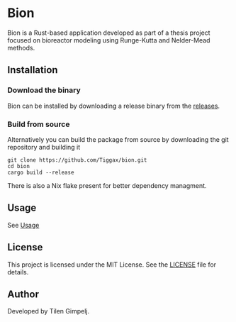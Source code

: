 # Bion

Bion is a Rust-based application developed as part of a thesis project focused on bioreactor modeling using Runge-Kutta and Nelder-Mead methods. 

## Installation

### Download the binary

Bion can be installed by downloading a release binary from the [releases](https://github.com/Tiggax/bion/releases).


### Build from source

Alternatively you can build the package from source by downloading the git repository and building it

```
git clone https://github.com/Tiggax/bion.git
cd bion
cargo build --release
```

There is also a Nix flake present for better dependency managment.

## Usage

See [Usage](docs/Usage.md)

## License

This project is licensed under the MIT License. See the [LICENSE](LICENSE) file for details.

## Author

Developed by Tilen Gimpelj.  
